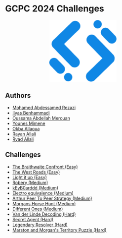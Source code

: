 # GCPC 2024 Challenges

<center>
<img src="./gcpc.png" height="200"/>
</center>


## Authors
- [Mohamed Abdessamed Rezazi](https://www.linkedin.com/in/rezazi-mohamed-abdessamed/)
- [Ilyas Benhammadi](https://www.linkedin.com/in/ilyas-benhammadi/)
- [Oussama Abdellah Merouan](https://www.linkedin.com/in/oussama-abdallah-merouan-835a421b6/)
- [Younes Mimene](https://www.linkedin.com/in/younes-mimene/)
- [Okba Allaoua](https://www.linkedin.com/in/okbaallaoua/)
- [Rayan Allali](https://www.linkedin.com/in/rayan-allali-433932226)
- [Ryad Allali](https://www.linkedin.com/in/ryad-allali-208874204)

## Challenges
- [The Braithwaite Confront (Easy)](./The%20Braithwaite%20Confront/)
- [The West Roads (Easy)](./The%20West%20Roads/)
- [Light it up (Easy)](./Light%20it%20up/)
- [Robery (Medium)](./Robery/)
- [kEyB0arddd (Medium)](./kEyB0arddd/)
- [Electro equivalence (Medium)](./Electro%20equivalence/)
- [Arthur Peer To Peer Strategy (Medium)](./Arthur%20Peer%20To%20Peer%20Strategy/)
- [Morgans Horse Hunt (Medium)](./Morgans%20Horse%20Hunt/)
- [Different Ones (Medium)](./Different%20Ones/)
- [Van der Linde Decoding (Hard)](./Van%20der%20Linde%20Decoding/)
- [Secret Agent (Hard)](./Secret%20Agent/)
- [Legendary Resolver (Hard)](./Legendary%20Resolver/)
- [Marston and Morgan's Territory Puzzle (Hard)](./Marston%20and%20Morgan's%20Territory%20Puzzle/)


